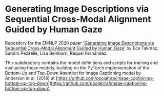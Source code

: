 # Generating Image Descriptions via Sequential Cross-Modal Alignment Guided by Human Gaze

Repository for the EMNLP 2020 paper ['Generating Image Descriptions via Sequential Cross-Modal Alignment Guided by Human Gaze'](https://www.aclweb.org/anthology/2020.emnlp-main.377/) by Ece Takmaz, Sandro Pezzelle, Lisa Beinborn, Raquel Fernández.

This subdirectory contains the model definitions and scripts for training and evaluating these models, building on the PyTorch implementation of the Bottom-Up and Top-Down Attention for Image Captioning model by Anderson et al. (2018) at [https://github.com/poojahira/image-captioning-bottom-up-top-down](https://github.com/poojahira/image-captioning-bottom-up-top-down).


